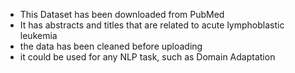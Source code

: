 - This Dataset has been downloaded from PubMed
- It has abstracts and titles that are related to acute lymphoblastic leukemia
- the data has been cleaned before uploading
- it could be used for any NLP task, such as Domain Adaptation